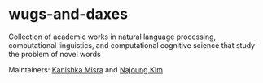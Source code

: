 # wugs-and-daxes
Collection of academic works in natural language processing, computational linguistics, and computational cognitive science that study the problem of novel words

Maintainers: [Kanishka Misra](github.com/kanishkamisra) and [Najoung Kim](github.com/najoungkim)
